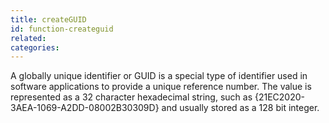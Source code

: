 ```yaml
---
title: createGUID
id: function-createguid
related:
categories:
---
```


A globally unique identifier or GUID is a special type of identifier used in software applications to provide a unique reference number. The value is represented as a 32 character hexadecimal string, such as {21EC2020-3AEA-1069-A2DD-08002B30309D} and usually stored as a 128 bit integer.